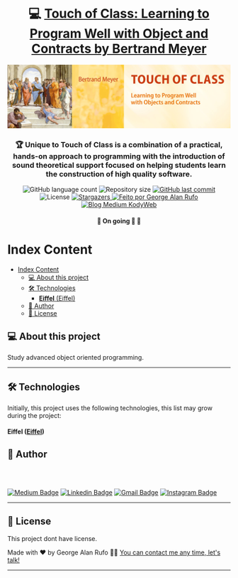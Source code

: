 

<h1 align="center">
     💻 <a href="https://touch.ethz.ch/" target="_blank"> Touch of Class: Learning to Program Well with Object and Contracts by Bertrand Meyer </a>
</h1>

![](https://raw.githubusercontent.com/georgealan/book-study-touch-of-class-bertrand-meyer/main/assets/touch-of-class-cover.jpg)

<h3 align="center">
    🏆 Unique to Touch of Class is a combination of a practical, hands-on approach to programming with the introduction of sound theoretical support focused on helping students learn the construction of high quality software.
</h3>

<p align="center">
  <img alt="GitHub language count" src="https://img.shields.io/github/languages/count/georgealan/book-study-touch-of-class-bertrand-meyer?color=%2304D361">

  <img alt="Repository size" src="https://img.shields.io/github/repo-size/georgealan/book-study-touch-of-class-bertrand-meyer">
  
  <a href="https://github.com/georgealan/book-study-touch-of-class-bertrand-meyer/commits/main">
    <img alt="GitHub last commit" src="https://img.shields.io/github/last-commit/georgealan/book-study-touch-of-class-bertrand-meyer">
  </a>
    
   <img alt="License" src="https://img.shields.io/badge/license-MIT-brightgreen">
   <a href="https://github.com/georgealan/book-study-touch-of-class-bertrand-meyer/stargazers">
    <img alt="Stargazers" src="https://img.shields.io/github/stars/georgealan/book-study-touch-of-class-bertrand-meyer?style=social">
  </a>

  <a href="https://kodyweb.com.br">
    <img alt="Feito por George Alan Rufo" src="https://img.shields.io/badge/feito%20por-George-%237519C1">
  </a>
  
  <a href="https://medium.com/kodyweb">
    <img alt="Blog Medium KodyWeb" src="https://img.shields.io/badge/Blog-KodyWeb-black?style=flat&logo=Medium">
  </a>
</p>

<h4 align="center">
	🚧   On going 🚀 🚧
</h4>

Index Content
=================
<!--ts-->
- [Index Content](#index-content)
  - [💻 About this project](#-about-this-project)
  - [🛠 Technologies](#-technologies)
      - [**Eiffel**  (Eiffel)](#eiffel--eiffel)
  - [🦸 Author](#-author)
  - [📝 License](#-license)
<!--te-->


## 💻 About this project

Study advanced object oriented programming.

---

## 🛠 Technologies

Initially, this project uses the following technologies, this list may grow during the project:

#### **Eiffel**  ([Eiffel](https://www.eiffel.com/))

## 🦸 Author

<a href="https://blog.kodyweb.com.br/author/george/">
 <img style="border-radius: 50%;" src="https://avatars2.githubusercontent.com/u/37253093?s=400&u=4793c91ecbabc6342381bd7c411d323f14e59dce&v=4" width="100px;" alt=""/>
 <br />
 <br />

[![Medium Badge](https://img.shields.io/badge/-KodyWeb-black?style=flat-square&labelColor=black&logo=medium&logoColor=white&link=https://medium.com/kodyweb)](https://medium.com/kodyweb) [![Linkedin Badge](https://img.shields.io/badge/-George-blue?style=flat-square&logo=Linkedin&logoColor=white&link=https://www.linkedin.com/in/georgealanrufo/)](https://www.linkedin.com/in/georgealanrufo/) 
[![Gmail Badge](https://img.shields.io/badge/-georgealan@gmail.com-c14438?style=flat-square&logo=Gmail&logoColor=white&link=mailto:georgealan@gmail.com)](mailto:georgealanrufo@gmail.com) [![Instagram Badge](https://img.shields.io/badge/-georgealan-a43b9d?style=flat-square&logo=Instagram&logoColor=white&link=https://www.instagram.com/georgealanrufo/)](https://www.instagram.com/georgealanrufo/)

---

## 📝 License

This project dont have license.

Made with ❤️ by George Alan Rufo 👋🏽 [You can contact me any time, let's talk!](https://www.linkedin.com/in/georgealanrufo/)

---